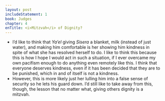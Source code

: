 ```yaml
---
layout: post
includeStatement: 1
book: Judges
chapter: 4
enTitle: <i>Mitzvah</i> of Dignity?
---
```


- I’d like to think that *Ya’el* giving *Sisera* a blanket, milk (instead of just water), and making him comfortable is her showing him kindness in spite of what she has resolved herself to do. I like to think this because this is how I hope I would act in such a situation, if I ever overcame my own pacifism enough to  do anything even remotely like this. I think that everyone deserves kindness, even if it has been decided that they are to be punished, which in and of itself is not a kindness.
- However, this is more likely just her lulling him into a false sense of security so he lets his guard down. I’d still like to take away from this, though, the lesson that no matter what, giving others dignity is a mitzvah.
